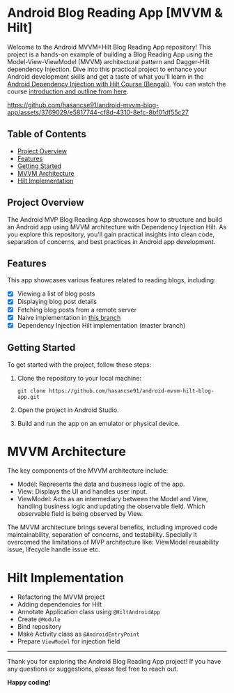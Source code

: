 # Android Blog Reading App [MVVM & Hilt]

Welcome to the Android MVVM+Hilt Blog Reading App repository! This project is a hands-on example of building a Blog Reading App using the Model-View-ViewModel (MVVM) architectural pattern and Dagger-Hilt dependency Injection. Dive into this practical project to enhance your Android development skills and get a taste of what you'll learn in the [Android Dependency Injection with Hilt Course (Bengali)](https://learning.megaminds.technology/courses/android-dependency-injection-with-hilt/details). You can watch the course [introduction and outline from here](https://youtu.be/xVvaJLqKTQs).


https://github.com/hasancse91/android-mvvm-blog-app/assets/3769029/e5817744-cf8d-4310-8efc-8bf01df55c27


## Table of Contents

- [Project Overview](#project-overview)
- [Features](#features)
- [Getting Started](#getting-started)
- [MVVM Architecture](#mvvm-architecture-the-final-goal)
- [Hilt Implementation](#hilt-implementation)

## Project Overview

The Android MVP Blog Reading App showcases how to structure and build an Android app using MVVM architecture with Dependency Injection Hilt. As you explore this repository, you'll gain practical insights into clean code, separation of concerns, and best practices in Android app development.

## Features

This app showcases various features related to reading blogs, including:

- [x] Viewing a list of blog posts
- [x] Displaying blog post details
- [x] Fetching blog posts from a remote server
- [x] Naive implementation in [this branch](https://github.com/hasancse91/android-mvp-blog-app/tree/naive-approach)
- [x] Dependency Injection Hilt implementation (master branch)

## Getting Started

To get started with the project, follow these steps:

1. Clone the repository to your local machine:
   ```shell
   git clone https://github.com/hasancse91/android-mvvm-hilt-blog-app.git
   ```

2. Open the project in Android Studio.

3. Build and run the app on an emulator or physical device.

# MVVM Architecture

The key components of the MVVM architecture include:

- Model: Represents the data and business logic of the app.
- View: Displays the UI and handles user input.
- ViewModel: Acts as an intermediary between the Model and View, handling business logic and updating the observable field. Which observable field is being observed by View.

The MVVM architecture brings several benefits, including improved code maintainability, separation of concerns, and testability. Specially it overcomed the limitations of MVP architecture like: ViewModel reusability issue, lifecycle handle issue etc.

# Hilt Implementation
- Refactoring the MVVM project
- Adding dependencies for Hilt
- Annotate Application class using `@HiltAndroidApp`
- Create `@Module`
- Bind repository
- Make Activity class as `@AndroidEntryPoint`
- Prepare `ViewModel` for injection field

---

Thank you for exploring the Android Blog Reading App project! If you have any questions or suggestions, please feel free to reach out.

**Happy coding!**
